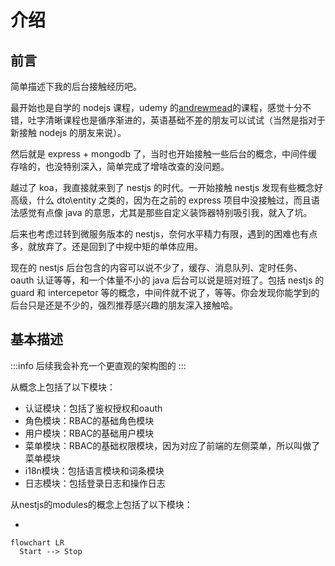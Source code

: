 # 介绍

## 前言

简单描述下我的后台接触经历吧。

最开始也是自学的 nodejs 课程，udemy 的[andrewmead](https://www.udemy.com/user/andrewmead/)的课程，感觉十分不错，吐字清晰课程也是循序渐进的，英语基础不差的朋友可以试试（当然是指对于新接触 nodejs 的朋友来说）。

然后就是 express + mongodb 了，当时也开始接触一些后台的概念，中间件缓存啥的，也没特别深入，简单完成了增啥改查的没问题。

越过了 koa，我直接就来到了 nestjs 的时代。一开始接触 nestjs 发现有些概念好高级，什么 dto\entity 之类的，因为在之前的 express 项目中没接触过，而且语法感觉有点像 java 的意思，尤其是那些自定义装饰器特别吸引我，就入了坑。

后来也考虑过转到微服务版本的 nestjs，奈何水平精力有限，遇到的困难也有点多，就放弃了。还是回到了中规中矩的单体应用。

现在的 nestjs 后台包含的内容可以说不少了，缓存、消息队列、定时任务、oauth 认证等等，和一个体量不小的 java 后台可以说是班对班了。包括 nestjs 的 guard 和 intercepetor 等的概念，中间件就不说了，等等。你会发现你能学到的后台只是还是不少的，强烈推荐感兴趣的朋友深入接触哈。

## 基本描述

:::info
后续我会补充一个更直观的架构图的
:::

从概念上包括了以下模块：

- 认证模块：包括了鉴权授权和oauth
- 角色模块：RBAC的基础角色模块
- 用户模块：RBAC的基础用户模块
- 菜单模块：RBAC的基础权限模块，因为对应了前端的左侧菜单，所以叫做了菜单模块
- i18n模块：包括语言模块和词条模块
- 日志模块：包括登录日志和操作日志

从nestjs的modules的概念上包括了以下模块：

-

```mermaid
flowchart LR
  Start --> Stop
```
